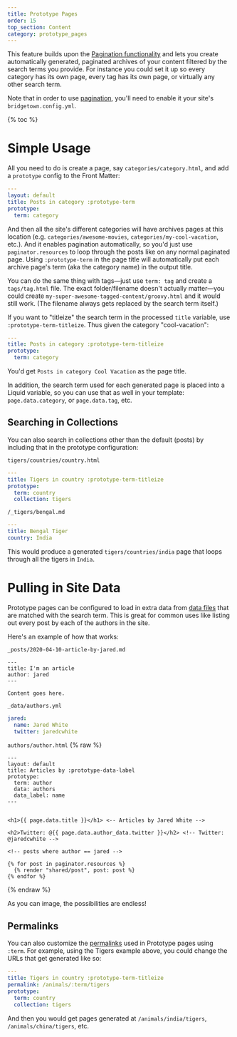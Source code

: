 ```yaml
---
title: Prototype Pages
order: 15
top_section: Content
category: prototype_pages
---
```


This feature builds upon the [Pagination functionality](/docs/content/pagination/) and
lets you create automatically generated, paginated archives of your content filtered by
the search terms you provide. For instance you could set it up so every category has its
own page, every tag has its own page, or virtually any other search term.

Note that in order to use [pagination](/docs/content/pagination/), you'll need to enable it your site's `bridgetown.config.yml`.

{% toc %}

# Simple Usage

All you need to do is create a page, say `categories/category.html`, and add a
`prototype` config to the Front Matter:

```yaml
---
layout: default
title: Posts in category :prototype-term
prototype:
  term: category
```

And then all the site's different categories will have archives pages at this location
(e.g. `categories/awesome-movies`, `categories/my-cool-vacation`, etc.). And it enables
pagination automatically, so you'd just use `paginator.resources` to loop through the
posts like on any normal paginated page. Using `:prototype-term` in the page title will
automatically put each archive page's term (aka the category name) in the output title.

You can do the same thing with tags—just use `term: tag` and create a `tags/tag.html`
file. The exact folder/filename doesn't actually matter—you could create
`my-super-awesome-tagged-content/groovy.html` and it would still work. (The filename
always gets replaced by the search term itself.)

If you want to "titleize" the search term in the processed `title` variable, use
`:prototype-term-titleize`. Thus given the category "cool-vacation":

```yaml
---
title: Posts in category :prototype-term-titleize
prototype:
  term: category
```

You'd get `Posts in category Cool Vacation` as the page title.

In addition, the search term used for each generated page is placed into a Liquid
variable, so you can use that as well in your template: `page.data.category`, or `page.data.tag`,
etc.

## Searching in Collections

You can also search in collections other than the default (posts) by including that in
the prototype configuration:

`tigers/countries/country.html`
```yaml
---
title: Tigers in country :prototype-term-titleize
prototype:
  term: country
  collection: tigers
```

`/_tigers/bengal.md`
```yaml
---
title: Bengal Tiger
country: India
```

This would produce a generated `tigers/countries/india` page that loops through
all the tigers in `India`.


# Pulling in Site Data

Prototype pages can be configured to load in extra data from [data files](/docs/datafiles/)
that are matched with the search term. This is great for common uses like listing out
every post by each of the authors in the site.

Here's an example of how that works:

`_posts/2020-04-10-article-by-jared.md`
```liquid
---
title: I'm an article
author: jared
---

Content goes here.
```

`_data/authors.yml`
```yaml
jared:
  name: Jared White
  twitter: jaredcwhite
```

`authors/author.html`
{% raw %}
```liquid
---
layout: default
title: Articles by :prototype-data-label
prototype:
  term: author
  data: authors
  data_label: name
---


<h1>{{ page.data.title }}</h1> <-- Articles by Jared White -->

<h2>Twitter: @{{ page.data.author_data.twitter }}</h2> <!-- Twitter: @jaredcwhite -->

<!-- posts where author == jared -->

{% for post in paginator.resources %}
  {% render "shared/post", post: post %}
{% endfor %}
```
{% endraw %}

As you can image, the possibilities are endless!

## Permalinks

You can also customize the [permalinks](/docs/structure/permalinks/) used in Prototype
pages using `:term`. For example, using the Tigers example above, you could change the
URLs that get generated like so:

```yaml
---
title: Tigers in country :prototype-term-titleize
permalink: /animals/:term/tigers
prototype:
  term: country
  collection: tigers
```

And then you would get pages generated at `/animals/india/tigers`, `/animals/china/tigers`, etc.
